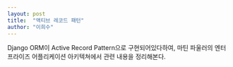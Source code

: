 ```yaml
---
layout: post
title:  "액티브 레코드 패턴"
author: "이희수"
---
```


Django ORM이 Active Record Pattern으로 구현되어있다하여, 마틴 파울러의 엔터프라이즈 어플리케이션 아키텍쳐에서 관련 내용을 정리해본다.

